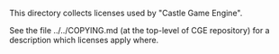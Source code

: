 This directory collects licenses used by "Castle Game Engine".

See the file ../../COPYING.md (at the top-level of CGE repository)
for a description which licenses apply where.
